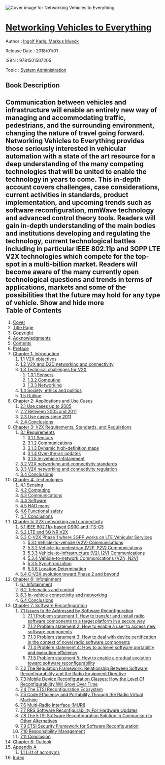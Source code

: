 ![Cover image for Networking Vehicles to Everything](https://imgdetail.ebookreading.net/cover/cover/system_admin/EB9781501507205.jpg)

[Networking Vehicles to Everything](https://ebookreading.net/view/book/Networking+Vehicles+to+Everything-EB9781501507205_1.html "Networking Vehicles to Everything")
====================================================================================================================

Author : [Ingolf Karls](https://ebookreading.net/search/author/Ingolf+Karls),[ Markus Mueck](https://ebookreading.net/search/author/+Markus+Mueck)

Release Date : 2018/01/01

ISBN : 9781501507205

Topic : [System Administration](https://ebookreading.net/search/category/system-administration)

Book Description
-----------------

 Communication between vehicles and infrastructure will enable an entirely new way of managing and accommodating traffic, pedestrians, and the surrounding environment, changing the nature of travel going forward. Networking Vehicles to Everything provides those seriously interested in vehicular automation with a state of the art resource for a deep understanding of the many competing technologies that will be united to enable the technology in years to come. This in-depth account covers challenges, case considerations, current activities in standards, product implementation, and upcoming trends such as software reconfiguration, mmWave technology and advanced control theory tools. Readers will gain in-depth understanding of the main bodies and institutions developing and regulating the technology, current technological battles including in particular IEEE 802.11p and 3GPP LTE V2X technologies which compete for the top-spot in a multi-billion market. Readers will become aware of the many currently open technological questions and trends in terms of applications, markets and some of the possibilities that the future may hold for any type of vehicle.        Show and hide more                
Table of Contents
-----------------

1. [Cover](https://ebookreading.net/view/book/Networking+Vehicles+to+Everything-EB9781501507205_1.html)
1. [Title Page](https://ebookreading.net/view/book/Networking+Vehicles+to+Everything-EB9781501507205_3.html#Title_1)
1. [Copyright](https://ebookreading.net/view/book/Networking+Vehicles+to+Everything-EB9781501507205_4.html#Copyright_1)
1. [Acknowledgments](https://ebookreading.net/view/book/Networking+Vehicles+to+Everything-EB9781501507205_5.html#Acknowledgment_1)
1. [Contents](https://ebookreading.net/view/book/Networking+Vehicles+to+Everything-EB9781501507205_6.html#toc_1)
1. [Preface](https://ebookreading.net/view/book/Networking+Vehicles+to+Everything-EB9781501507205_7.html#Preface_1)
1. [Chapter 1: Introduction](https://ebookreading.net/view/book/Networking+Vehicles+to+Everything-EB9781501507205_8.html#chapter01_1)
    1. [1.1 V2X objectives](https://ebookreading.net/view/book/Networking+Vehicles+to+Everything-EB9781501507205_8.html#chapter01_9)
    1. [1.2 V2X and D2D networking and connectivity](https://ebookreading.net/view/book/Networking+Vehicles+to+Everything-EB9781501507205_8.html#chapter01_13)
    1. [1.3 Technical challenges for V2X ](https://ebookreading.net/view/book/Networking+Vehicles+to+Everything-EB9781501507205_8.html#chapter01_15)
        1. [1.3.1 Sensors](https://ebookreading.net/view/book/Networking+Vehicles+to+Everything-EB9781501507205_8.html#chapter01_16)
        1. [1.3.2 Computing](https://ebookreading.net/view/book/Networking+Vehicles+to+Everything-EB9781501507205_8.html#chapter01_20)
        1. [1.3.3 Networking](https://ebookreading.net/view/book/Networking+Vehicles+to+Everything-EB9781501507205_8.html#chapter01_22)
    1. [1.4 Society, ethics and politics](https://ebookreading.net/view/book/Networking+Vehicles+to+Everything-EB9781501507205_8.html#chapter01_27)
    1. [1.5 Outline](https://ebookreading.net/view/book/Networking+Vehicles+to+Everything-EB9781501507205_8.html#chapter01_35)
1. [Chapter 2: Applications and Use Cases ](https://ebookreading.net/view/book/Networking+Vehicles+to+Everything-EB9781501507205_9.html#chapter02_1)
    1. [2.1 Use cases up to 2005](https://ebookreading.net/view/book/Networking+Vehicles+to+Everything-EB9781501507205_9.html#chapter02_5)
    1. [2.2 Between 2005 and 2011](https://ebookreading.net/view/book/Networking+Vehicles+to+Everything-EB9781501507205_9.html#chapter02_10)
    1. [2.3 Use cases since 2011](https://ebookreading.net/view/book/Networking+Vehicles+to+Everything-EB9781501507205_9.html#chapter02_19)
    1. [2.4 Conclusions](https://ebookreading.net/view/book/Networking+Vehicles+to+Everything-EB9781501507205_9.html#chapter02_34)
1. [Chapter 3: V2X Requirements, Standards, and Regulations ](https://ebookreading.net/view/book/Networking+Vehicles+to+Everything-EB9781501507205_10.html#chapter03_1)
    1. [3.1 Requirements ](https://ebookreading.net/view/book/Networking+Vehicles+to+Everything-EB9781501507205_10.html#chapter03_5)
        1. [3.1.1 Sensors](https://ebookreading.net/view/book/Networking+Vehicles+to+Everything-EB9781501507205_10.html#chapter03_10)
        1. [3.1.2 Communications](https://ebookreading.net/view/book/Networking+Vehicles+to+Everything-EB9781501507205_10.html#chapter03_13)
        1. [3.1.3 Dynamic high-definition maps](https://ebookreading.net/view/book/Networking+Vehicles+to+Everything-EB9781501507205_10.html#chapter03_18)
        1. [3.1.4 Over-the-air updates](https://ebookreading.net/view/book/Networking+Vehicles+to+Everything-EB9781501507205_10.html#chapter03_21)
        1. [3.1.5 In-vehicle Infotainment](https://ebookreading.net/view/book/Networking+Vehicles+to+Everything-EB9781501507205_10.html#chapter03_22)
    1. [3.2 V2X networking and connectivity standards](https://ebookreading.net/view/book/Networking+Vehicles+to+Everything-EB9781501507205_10.html#chapter03_25)
    1. [3.3 V2X networking and connectivity regulation](https://ebookreading.net/view/book/Networking+Vehicles+to+Everything-EB9781501507205_10.html#chapter03_33)
    1. [3.4 Conclusions](https://ebookreading.net/view/book/Networking+Vehicles+to+Everything-EB9781501507205_10.html#chapter03_44)
1. [Chapter 4: Technologies ](https://ebookreading.net/view/book/Networking+Vehicles+to+Everything-EB9781501507205_11.html#chapter04_1)
    1. [4.1 Sensing](https://ebookreading.net/view/book/Networking+Vehicles+to+Everything-EB9781501507205_11.html#chapter04_5)
    1. [4.2 Computing](https://ebookreading.net/view/book/Networking+Vehicles+to+Everything-EB9781501507205_11.html#chapter04_12)
    1. [4.3 Communications](https://ebookreading.net/view/book/Networking+Vehicles+to+Everything-EB9781501507205_11.html#chapter04_17)
    1. [4.4 Software](https://ebookreading.net/view/book/Networking+Vehicles+to+Everything-EB9781501507205_11.html#chapter04_25)
    1. [4.5 HAD maps](https://ebookreading.net/view/book/Networking+Vehicles+to+Everything-EB9781501507205_11.html#chapter04_28)
    1. [4.6 Functional safety](https://ebookreading.net/view/book/Networking+Vehicles+to+Everything-EB9781501507205_11.html#chapter04_33)
    1. [4.7 Conclusions](https://ebookreading.net/view/book/Networking+Vehicles+to+Everything-EB9781501507205_11.html#chapter04_36)
1. [Chapter 5: V2X networking and connectivity ](https://ebookreading.net/view/book/Networking+Vehicles+to+Everything-EB9781501507205_12.html#chapter05_1)
    1. [5.1 IEEE 802.11p-based DSRC and ITS-G5](https://ebookreading.net/view/book/Networking+Vehicles+to+Everything-EB9781501507205_12.html#chapter05_2)
    1. [5.2 LTE and 5G NR V2X](https://ebookreading.net/view/book/Networking+Vehicles+to+Everything-EB9781501507205_12.html#chapter05_13)
    1. [5.3 C-V2X Phase 1 where 3GPP works on LTE Vehicular Services ](https://ebookreading.net/view/book/Networking+Vehicles+to+Everything-EB9781501507205_12.html#chapter05_17)
        1. [5.3.1 Vehicle-to-vehicle (V2V) Communications](https://ebookreading.net/view/book/Networking+Vehicles+to+Everything-EB9781501507205_12.html#chapter05_27)
        1. [5.3.2 Vehicle-to-pedestrian (V2P, P2V) Communications](https://ebookreading.net/view/book/Networking+Vehicles+to+Everything-EB9781501507205_12.html#chapter05_30)
        1. [5.3.3 Vehicle-to-infrastructure (V2I, I2V) Communications](https://ebookreading.net/view/book/Networking+Vehicles+to+Everything-EB9781501507205_12.html#chapter05_32)
        1. [5.3.4 Vehicle-to-network Communications (V2N, N2V)](https://ebookreading.net/view/book/Networking+Vehicles+to+Everything-EB9781501507205_12.html#chapter05_34)
        1. [5.3.5 Synchronization](https://ebookreading.net/view/book/Networking+Vehicles+to+Everything-EB9781501507205_12.html#chapter05_38)
        1. [5.3.6 Location Determination](https://ebookreading.net/view/book/Networking+Vehicles+to+Everything-EB9781501507205_12.html#chapter05_41)
    1. [5.4 C-V2X evolution toward Phase 2 and beyond](https://ebookreading.net/view/book/Networking+Vehicles+to+Everything-EB9781501507205_12.html#chapter05_43)
1. [Chapter 6: Infotainment ](https://ebookreading.net/view/book/Networking+Vehicles+to+Everything-EB9781501507205_13.html#chapter06_1)
    1. [6.1 Infotainment](https://ebookreading.net/view/book/Networking+Vehicles+to+Everything-EB9781501507205_13.html#chapter06_3)
    1. [6.2 Telematics and control](https://ebookreading.net/view/book/Networking+Vehicles+to+Everything-EB9781501507205_13.html#chapter06_8)
    1. [6.3 In-vehicle connectivity and networking](https://ebookreading.net/view/book/Networking+Vehicles+to+Everything-EB9781501507205_13.html#chapter06_11)
    1. [6.4 Conclusions](https://ebookreading.net/view/book/Networking+Vehicles+to+Everything-EB9781501507205_13.html#chapter06_19)
1. [Chapter 7: Software Reconfiguration ](https://ebookreading.net/view/book/Networking+Vehicles+to+Everything-EB9781501507205_14.html#chapter07_1)
    1. [7.1 Issues to Be Addressed by Software Reconfiguration ](https://ebookreading.net/view/book/Networking+Vehicles+to+Everything-EB9781501507205_14.html#chapter07_4)
        1. [7.1.1 Problem statement 1: How to transfer and install radio software components to a target platform in a secure way](https://ebookreading.net/view/book/Networking+Vehicles+to+Everything-EB9781501507205_14.html#chapter07_5)
        1. [7.1.2 Problem statement 2: How to enable a user to access new software components](https://ebookreading.net/view/book/Networking+Vehicles+to+Everything-EB9781501507205_14.html#chapter07_6)
        1. [7.1.3 Problem statement 3: How to deal with device certification in the context of novel radio software components](https://ebookreading.net/view/book/Networking+Vehicles+to+Everything-EB9781501507205_14.html#chapter07_7)
        1. [7.1.4 Problem statement 4: How to achieve software portability and execution efficiency](https://ebookreading.net/view/book/Networking+Vehicles+to+Everything-EB9781501507205_14.html#chapter07_8)
        1. [7.1.5 Problem statement 5: How to enable a gradual evolution toward software reconfigurability](https://ebookreading.net/view/book/Networking+Vehicles+to+Everything-EB9781501507205_14.html#chapter07_9)
    1. [7.2 The Regulation Framework: Relationship Between Software Reconfigurability and the Radio Equipment Directive](https://ebookreading.net/view/book/Networking+Vehicles+to+Everything-EB9781501507205_14.html#chapter07_10)
    1. [7.3 Mobile Device Reconfiguration Classes: How the Level Of Reconfigurability Will Grow Over Time](https://ebookreading.net/view/book/Networking+Vehicles+to+Everything-EB9781501507205_14.html#chapter07_15)
    1. [7.4 The ETSI Reconfiguration Ecosystem](https://ebookreading.net/view/book/Networking+Vehicles+to+Everything-EB9781501507205_14.html#chapter07_19)
    1. [7.5 Code Efficiency and Portability Through the Radio Virtual Machine](https://ebookreading.net/view/book/Networking+Vehicles+to+Everything-EB9781501507205_14.html#chapter07_28)
    1. [7.6 Multi-Radio Interface (MURI)](https://ebookreading.net/view/book/Networking+Vehicles+to+Everything-EB9781501507205_14.html#chapter07_36)
    1. [7.7 RRS Software Reconfigurability For Hardware Updates](https://ebookreading.net/view/book/Networking+Vehicles+to+Everything-EB9781501507205_14.html#chapter07_39)
    1. [7.8 The ETSI Software Reconfiguration Solution in Comparison to Other Alternatives](https://ebookreading.net/view/book/Networking+Vehicles+to+Everything-EB9781501507205_14.html#chapter07_40)
    1. [7.9 ETSI Security Framework for Software Reconfiguration](https://ebookreading.net/view/book/Networking+Vehicles+to+Everything-EB9781501507205_14.html#chapter07_42)
    1. [7.10 Responsibility Management](https://ebookreading.net/view/book/Networking+Vehicles+to+Everything-EB9781501507205_14.html#chapter07_45)
    1. [7.11 Conclusion](https://ebookreading.net/view/book/Networking+Vehicles+to+Everything-EB9781501507205_14.html#chapter07_49)
1. [Chapter 8: Outlook](https://ebookreading.net/view/book/Networking+Vehicles+to+Everything-EB9781501507205_15.html#chapter08_1)
1. [Appendix A ](https://ebookreading.net/view/book/Networking+Vehicles+to+Everything-EB9781501507205_16.html#Appendix_1)
    1. [1.1 List of acronyms](https://ebookreading.net/view/book/Networking+Vehicles+to+Everything-EB9781501507205_16.html#Appendix_2)
1. [Index](https://ebookreading.net/view/book/Networking+Vehicles+to+Everything-EB9781501507205_17.html#Index_1_1)
